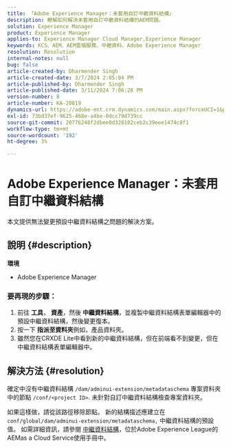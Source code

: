 ```yaml
---
title: 「Adobe Experience Manager：未套用自訂中繼資料結構」
description: 瞭解如何解決未套用自訂中繼資料結構的AEM問題。
solution: Experience Manager
product: Experience Manager
applies-to: Experience Manager Cloud Manager,Experience Manager
keywords: KCS、AEM、AEM雲端服務、中繼資料、Adobe Experience Manager
resolution: Resolution
internal-notes: null
bug: false
article-created-by: Dharmender Singh
article-created-date: 3/7/2024 2:05:04 PM
article-published-by: Dharmender Singh
article-published-date: 3/11/2024 7:06:28 PM
version-number: 8
article-number: KA-20819
dynamics-url: https://adobe-ent.crm.dynamics.com/main.aspx?forceUCI=1&pagetype=entityrecord&etn=knowledgearticle&id=bb7df1aa-8bdc-ee11-904d-6045bd006d92
exl-id: 73bd37ef-9625-468e-a4be-0dcc79d739cc
source-git-commit: 20776248f2dbee0d328102ceb2c39eee1474c8f1
workflow-type: tm+mt
source-wordcount: '192'
ht-degree: 3%

---
```


# Adobe Experience Manager：未套用自訂中繼資料結構


本文提供無法變更預設中繼資料結構之問題的解決方案。

## 說明 {#description}


<b>環境</b>

- Adobe Experience Manager


### <b>要再現的步驟：</b>

1. 前往 <b>工具</b>， <b>資產</b>，然後 <b>中繼資料結構</b>，並複製中繼資料結構表單編輯器中的預設中繼資料結構，然後變更復本。
2. 按一下 <b>指派至資料夾</b>例如，產品資料夾。
3. 雖然您在CRXDE Lite中看到新的中繼資料結構，但在前端看不到變更，但在中繼資料結構表單編輯器中。



## 解決方法 {#resolution}


確定中沒有中繼資料結構 `/dam/adminui-extension/metadataschema` 專案資料夾中的節點 `/conf/<project ID>`. 未針對自訂中繼資料結構檢查專案資料夾。

如果這樣做，請從該路徑移除節點。 新的結構描述應建立在 `conf/global/dam/adminui-extension/metadataschema,` 中繼資料結構的預設值。 如需詳細資訊，請參閱 [中繼資料結構](https://experienceleague.adobe.com/docs/experience-manager-cloud-service/content/assets/manage/metadata-schemas.html)，位於Adobe Experience League的AEMas a Cloud Service使用手冊中。
